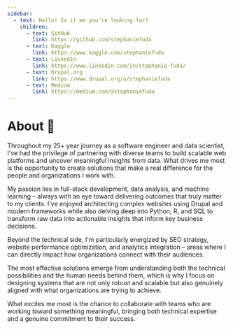 ```yaml
---
sidebar:
  - text: Hello! Is it me you're looking for?
    children:
      - text: GitHub
        link: https://github.com/stephaniefuda
      - text: Kaggle
        link: https://www.kaggle.com/stephaniefuda
      - text: LinkedIn
        link: https://www.linkedin.com/in/stephanie-fuda/
      - text: Drupal.org
        link: https://www.drupal.org/u/stephaniefuda
      - text: Medium
        link: https://medium.com/@stephaniefuda
---
```



# About :satellite:

Throughout my 25+ year journey as a software engineer and data scientist, I've had the privilege of partnering with diverse teams to build scalable web platforms and uncover meaningful insights from data. What drives me most is the opportunity to create solutions that make a real difference for the people and organizations I work with.

My passion lies in full-stack development, data analysis, and machine learning – always with an eye toward delivering outcomes that truly matter to my clients. I've enjoyed architecting complex websites using Drupal and modern frameworks while also delving deep into Python, R, and SQL to transform raw data into actionable insights that inform key business decisions.

Beyond the technical side, I'm particularly energized by SEO strategy, website performance optimization, and analytics integration – areas where I can directly impact how organizations connect with their audiences.

The most effective solutions emerge from understanding both the technical possibilities and the human needs behind them, which is why I focus on designing systems that are not only robust and scalable but also genuinely aligned with what organizations are trying to achieve.

What excites me most is the chance to collaborate with teams who are working toward something meaningful, bringing both technical expertise and a genuine commitment to their success.
